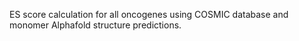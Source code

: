ES score calculation for all oncogenes using COSMIC database and monomer Alphafold structure predictions.